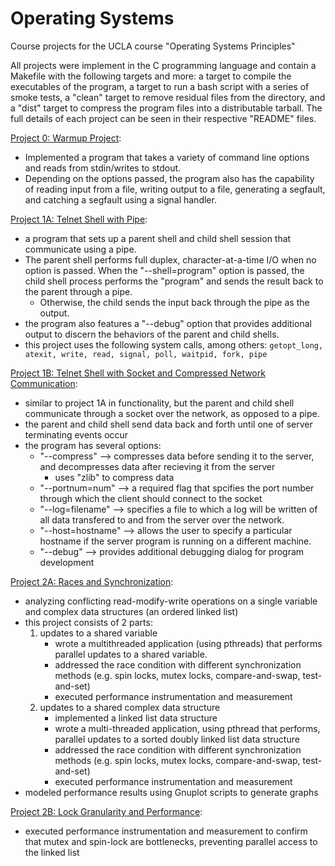 # Operating Systems
Course projects for the UCLA course "Operating Systems Principles"

All projects were implement in the C programming language and contain a Makefile with the following targets and more: a target to compile the executables of the program, a target to run a bash script with a series of smoke tests, a "clean" target to remove residual files from the directory, and a "dist" target to compress the program files into a distributable tarball.
The full details of each project can be seen in their respective "README" files.


[Project 0: Warmup Project](https://github.com/jpicchi18/operating_systems/tree/main/project_0):
- Implemented a program that takes a variety of command line options and reads from stdin/writes to stdout.
- Depending on the options passed, the program also has the capability of reading input from a file, writing output to a file, generating a segfault, and catching a segfault using a signal handler.


[Project 1A: Telnet Shell with Pipe](https://github.com/jpicchi18/operating_systems/tree/main/project_1/project_1A):
- a program that sets up a parent shell and child shell session that communicate using a pipe.
- The parent shell performs full duplex, character-at-a-time I/O when no option is passed. When the "--shell=program" option is passed, the child shell process performs the "program" and sends the result back to the parent through a pipe.
  - Otherwise, the child sends the input back through the pipe as the output.
- the program also features a "--debug" option that provides additional output to discern the behaviors of the parent and child shells.
- this project uses the following system calls, among others: ```getopt_long, atexit, write, read, signal, poll, waitpid, fork, pipe```

[Project 1B: Telnet Shell with Socket and Compressed Network Communication](https://github.com/jpicchi18/operating_systems/tree/main/project_1/project_1B):
- similar to project 1A in functionality, but the parent and child shell communicate through a socket over the network, as opposed to a pipe.
- the parent and child shell send data back and forth until one of server terminating events occur
- the program has several options:
  - "--compress" --> compresses data before sending it to the server, and decompresses data after recieving it from the server
    - uses "zlib" to compress data
  - "--portnum=num" --> a required flag that spcifies the port number through which the client should connect to the socket
  - "--log=filename" --> specifies a file to which a log will be written of all data transfered to and from the server over the network.
  - "--host=hostname" --> allows the user to specify a particular hostname if the server program is running on a different machine.
  - "--debug" --> provides additional debugging dialog for program development

[Project 2A: Races and Synchronization](https://github.com/jpicchi18/operating_systems/tree/main/project_2/project_2A):
- analyzing conflicting read-modify-write operations on a single variable and complex data structures (an ordered linked list)
- this project consists of 2 parts:
  1. updates to a shared variable
      - wrote a multithreaded application (using pthreads) that performs parallel updates to a shared variable.
      - addressed the race condition with different synchronization methods (e.g. spin locks, mutex locks, compare-and-swap, test-and-set)
      - executed performance instrumentation and measurement
  2. updates to a shared complex data structure
      - implemented a linked list data structure
      - wrote a multi-threaded application, using pthread that performs, parallel updates to a sorted doubly linked list data structure
      - addressed the race condition with different synchronization methods (e.g. spin locks, mutex locks, compare-and-swap, test-and-set)
      - executed performance instrumentation and measurement
- modeled performance results using Gnuplot scripts to generate graphs
      
[Project 2B: Lock Granularity and Performance](https://github.com/jpicchi18/operating_systems/tree/main/project_2/project_2B):
- executed performance instrumentation and measurement to confirm that mutex and spin-lock are bottlenecks, preventing parallel access to the linked list


